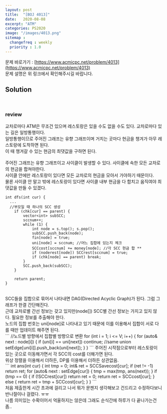 ```yaml
---
layout: post
title:  "[BOJ 4013]"
date:   2020-08-08
excerpt: "ATM"
categories: PS2020
image: "/images/4013.png"
sitemap :
  changefreq : weekly
  priority : 1.0
---
```

문제 바로가기 : [https://www.acmicpc.net/problem/4013](https://www.acmicpc.net/problem/4013)<br>
문제 설명은 위 링크에서 확인해주시길 바랍니다.
<br>
## Solution
<script src="https://gist.github.com/yooniversal/12efe66561087db96831b90b1e968620.js"></script><br>

### review
교차로마다 ATM은 무조건 있으며 레스토랑은 있을 수도 없을 수도 있다. 교차로마다 있는 길은 일방통행이다.<br>
일방통행이므로 주어진 그래프는 유향 그래프이며 거치는 곳마다 현금을 챙겨가 아무 레스토랑에 도착하면 된다.<br>
이 때 챙겨갈 수 있는 현금의 최댓값을 구하면 된다.<br>
<br>
주어진 그래프는 유향 그래프이고 사이클이 발생할 수 있다. 사이클에 속한 모든 교차로의 현금을 합쳐야한다.<br>
사이클 안에만 레스토랑이 있다면 모든 교차로의 현금을 모아서 가야하기 때문이다.<br>
물론 사이클 안 말고 밖에 레스토랑이 있다면 사이클 내부 현금을 다 합치고 움직여야 최댓값을 만들 수 있겠다.<br>
```
int dfs(int cur) {
  ...
  //부모일 때 하나의 SCC 생성
    if (chk[cur] == parent) {
        vector<int> subSCC;
        sccnum++;
        while (1) {
            int node = s.top(); s.pop();
            subSCC.push_back(node);
            fin[node] = true;
            uni[node] = sccnum; //어느 집합에 있는지 체크
            SCCcost[sccnum] += money[node]; //각 SCC 현금 합 **
            if (noderest[node]) SCCrest[sccnum] = true;
            if (chk[node] == parent) break;
        }
        SCC.push_back(subSCC);
    }

    return parent;
}
```
<br>
SCC들을 집합으로 묶어서 나타내면 DAG(Directed Acyclic Graph)가 된다. 그럼 그래프가 한결 간단해진다.<br>
근데 교차로별 간선 정보는 갖고 있지만(node[]) SCC별 간선 정보는 가지고 있지 않다. 필요한 정보를 추출해야 한다.<br>
노드의 집합 번호는 uni[node]로 나타내고 있기 때문에 이를 이용해서 집합이 서로 다를 때만 업데이트 해주면 된다.<br>
```
//노드별 방향에서 집합별 방향으로 변환
for (int i = 1; i <= V; i++) {
    for (auto& next : node[i]) {
        if (uni[i] == uni[next]) continue; //same union
        setEdge[uni[i]].push_back(uni[next]);
    }
}
```
주어진 시작점으로부터 레스토랑이 있는 곳으로 이동해가면서 각 SCC의 cost를 더해가면 된다.<br>
위상 정렬을 이용해서 더하든, DP를 이용해서 더하든 상관없음.<br>
```
int ans(int cur) {
    int tmp = 0;
    int& ret = SCCSavecost[cur];
    if (ret != -1) return ret;
    for (auto& next : setEdge[cur]) {
        tmp = max(tmp, ans(next));
    }
    if (tmp == 0) {
        if (!SCCrest[cur]) return ret = 0;
        return ret = SCCcost[cur];
    }
    else {
        return ret = tmp + SCCcost[cur];
    }
}
```
<br>
처음 제출한게 시간 초과에 걸리고 나서 뭐가 문젠지 생각해보고 건드리고 수정하다보니 반나절이나 걸렸다. ㅠㅠ<br>
나름 의미있는 수확이어서 억울하지는 않은데 그래도 순식간에 하루가 다 끝나가는건 좀..

<script src="https://utteranc.es/client.js"
        repo="yooniversal/blog-comments"
        issue-term="pathname"
        theme="github-light"
        crossorigin="anonymous"
        async>
</script>
